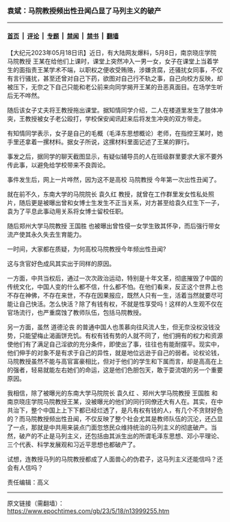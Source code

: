 ### 袁斌：马院教授频出性丑闻凸显了马列主义的破产

---

#### [首页](../../../..?n13999255) &nbsp;|&nbsp; [评论](../../../../../epoch-comment?n13999255) &nbsp;|&nbsp; [专题](../../../../../epoch-special?n13999255) &nbsp;|&nbsp; [禁闻](../../../../../epoch-news?n13999255) &nbsp;|&nbsp; [禁书](../../../../../books?n13999255) &nbsp;|&nbsp; [翻墙](https://github.com/gfw-breaker/nogfw/blob/master/README.md?n13999255)


<div class="post_content" id="artbody" itemprop="articleBody">
 <!-- article content begin -->
 <p>
  【大纪元2023年05月18日讯】近日，有大陆网友爆料，5月8日，南京晓庄学院
  <ok href="https://www.epochtimes.com/gb/tag/%E9%A9%AC%E9%99%A2%E6%95%99%E6%8E%88.html">
   马院教授
  </ok>
  王某在给他们上课时，课堂上突然冲入一男一女，女子在课堂上当着学生的面指责王某学术不端，以职权之便收受贿赂，涉嫌贪腐，还骚扰女同事，不仅有言行骚扰，甚至还曾对自己下药，欲图对自己行不轨之事，自己向校方反映，却被压下，无奈之下自己只能和老公前来向同学揭开王某的丑恶真面目。在场学生听后无不哗然。
 </p>
 <p>
  随后该女子丈夫将王教授拖出课堂。据知情同学介绍，二人在楼道里发生了肢体冲突，王教授被女子老公殴打，学校保安闻讯赶来后将发生冲突的双方带走。
 </p>
 <p>
  有知情同学表示，女子是自己的毛概（毛泽东思想概论）老师，在指控王某时，她手里还拿着一摞材料。据女子所说，这摞材料里面记述了王某的罪行。
 </p>
 <p>
  事发之后，据同学的聊天截图显示，有疑似辅导员的人在班级群里要求大家不要外传此事，以避免给学校带来不良舆论。
 </p>
 <p>
  事件发生后，网上一片哗然，因为这不是高校
  <ok href="https://www.epochtimes.com/gb/tag/%E9%A9%AC%E9%99%A2%E6%95%99%E6%8E%88.html">
   马院教授
  </ok>
  今年第一次出性丑闻了。
 </p>
 <p>
  就在前不久，东南大学的马院院长
  <ok href="https://www.epochtimes.com/gb/tag/%E8%A2%81%E4%B9%85%E7%BA%A2.html">
   袁久红
  </ok>
  教授，就曾在工作群里发女性私处照片，随后更是被曝出曾和女博士生发生不正当关系，对方甚至给袁久红生下一子，袁为了平息此事动用关系将女博士留校任职。
 </p>
 <p>
  随后郑州大学马院教授
  <ok href="https://www.epochtimes.com/gb/tag/%E7%8E%8B%E5%9B%BD%E8%83%9C.html">
   王国胜
  </ok>
  也被曝出曾性侵一女学生致其怀孕，而后强行带女流产使其永久失去生育能力。
 </p>
 <p>
  一时间，大家都在质疑，为何高校马院教授今年频出性丑闻?
 </p>
 <p>
  这与贪官好色成风其实出于同样的原因。
 </p>
 <p>
  一方面，中共当权后，通过一次次政治运动，特别是十年文革，彻底摧毁了中国的传统文化，中国人变的什么都不信，什么都不怕。在他们看来，反正这个世界上也不存在神佛，不存在来世，不存在因果报应，既然人只有一生，活着当然就要尽可能让自己快活。怎么快活？除了有钱有权，不就是性享受吗！这样的人生观不仅在官场流行，也严重腐蚀了教师队伍，包括马院教授。
 </p>
 <p>
  另一方面，虽然
  <ok href="https://www.epochtimes.com/gb/tag/%E9%81%93%E5%BE%B7%E6%B2%A6%E4%B8%A7.html">
   道德沦丧
  </ok>
  的普通中国人也羡慕向往风流人生，但无奈没权没钱没势，只能望梅止渴画饼充饥。有权有钱有势的人就不同了，他们拥有的权力和资源使他们有了满足自己淫欲的充分条件，即使出了事，往往也有能耐摆平。现实中，他们伸手的对象不是有求于自己的异性，就是地位远逊于自己的弱者。论权论钱，马院教授虽然不能与高官富豪相比，但对于他们的学生和下属而言，却是高高在上的强者，轻易就能左右她们的命运，这是他们色胆包天，敢于耍流氓的另一个重要原因。
 </p>
 <p>
  我相信，除了被曝光的东南大学马院院长
  <ok href="https://www.epochtimes.com/gb/tag/%E8%A2%81%E4%B9%85%E7%BA%A2.html">
   袁久红
  </ok>
  、郑州大学马院教授
  <ok href="https://www.epochtimes.com/gb/tag/%E7%8E%8B%E5%9B%BD%E8%83%9C.html">
   王国胜
  </ok>
  和南京晓庄学院马院教授王某，没被曝光的他们的同行同僚还大有人在。其实，在中共治下，整个中国上上下下都已经烂透了，是凡有权有钱的人，有几个不贪财好色的？而马院教授频出性丑闻，不仅反映了整个社会尤其是教师队伍的沉沦，还凸显了一点，那就是中共用来装点门面忽悠民众维持统治的马列主义的彻底破产。当然，破产的不止是马列主义，还包括由其派生出的所谓毛泽东思想、邓小平理论、三个代表、科学发展观和习近平思想也都破产了。
 </p>
 <p>
  试想，连教授马列的马院教授都成了人面兽心的伪君子，这马列主义还能信吗？还会有人信吗？
 </p>
 <p>
  责任编辑：高义
 </p>
 <!-- article content end -->
 <div id="below_article_ad">
 </div>
</div>


---

原文链接（需翻墙）：https://www.epochtimes.com/gb/23/5/18/n13999255.htm